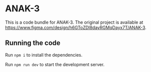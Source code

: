 
  # ANAK-3

  This is a code bundle for ANAK-3. The original project is available at https://www.figma.com/design/h6GToZDl8dayRGMqDayx7T/ANAK-3.

  ## Running the code

  Run `npm i` to install the dependencies.

  Run `npm run dev` to start the development server.
  